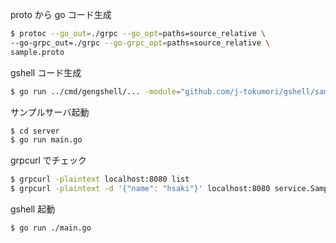 proto から go コード生成
```bash
$ protoc --go_out=./grpc --go_opt=paths=source_relative \
--go-grpc_out=./grpc --go-grpc_opt=paths=source_relative \
sample.proto
```

gshell コード生成
```bash
$ go run ../cmd/gengshell/... -module="github.com/j-tokumori/gshell/sample/grpc" -output=generated.go
```

サンプルサーバ起動
```bash
$ cd server
$ go run main.go
```

grpcurl でチェック
```bash
$ grpcurl -plaintext localhost:8080 list
$ grpcurl -plaintext -d '{"name": "hsaki"}' localhost:8080 service.SampleService.Hello
```

gshell 起動
```bash
$ go run ./main.go
```

